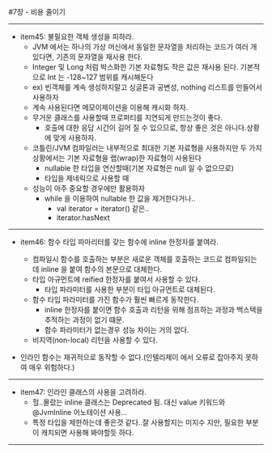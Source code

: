 #7장 - 비용 줄이기

---
- item45: 불필요한 객체 생성을 피하라.
  - JVM 에서는 하나의 가상 머신에서 동일한 문자열을 처리하는 코드가 여러 개 있다면, 기존의 문자열을 재사용 한다. 
  - Integer 및 Long 처럼 박스화한 기본 자료형도 작은 값은 재사용 된다. 기본적으로 Int 는 -128~127 범위를 캐시해둔다
  - ex) 빈객체를 계속 생성하지말고 싱글톤과 공변성, nothing 리스트를 만들어서 사용하자
  - 계속 사용된다면 메모이제이션을 이용해 캐시화 하자.
  - 무거운 클래스를 사용할때 프로퍼티를 지연되게 만드는것이 좋다.
    - 호출에 대한 응답 시간이 길어 질 수 있으므로, 항상 좋은 것은 아니다.상황에 맞게 사용하자.
  - 코틀린/JVM 컴파일러는 내부적으로 최대한 기본 자료형을 사용하지만 두 가지 상황에서는 기본 자료형을 랩(wrap)한 자료형이 사용된다
    - nullable 한 타입을 연산할때(기본 자료형은 null 일 수 없으므로)
    - 타입을 제네릭으로 사용할 때
  - 성능이 아주 중요할 경우에만 활용하자
    - while 을 이용하여 nullable 한 값을 제거한다거나..
      - val iterator = iterator() 같은..
      - iterator.hasNext


---

- item46: 함수 타입 파마리터를 갖는 함수에 inline 한정자를 붙여라.
  - 컴파일시 함수를 호출하는 부분은 새로운 객체를 호출하는 코드로 컴파일되는데 inline 을 붙여 함수의 본문으로 대체한다.
  - 타입 아규먼트에 reified 한정자를 붙여서 사용할 수 있다.
    - 타입 파라미터를 사용한 부분이 타입 아규먼트로 대체된다.
  - 함수 타입 파라미터를 가진 함수가 훨씬 빠르게 동작한다.
    - inline 한정자를 붙이면 함수 호출과 리턴을 위해 점프하는 과정과 백스택을 추적하는 과정이 없기 떄문.
    - 함수 파라미터가 없는경우 성능 차이는 거의 없다.
  - 비지역(non-local) 리턴을 사용할 수 있다.

- 인라인 함수는 재귀적으로 동작할 수 없다.(인텔리제이 에서 오류로 잡아주지 못하여 매우 위험하다.)

---

- item47: 인라인 클래스의 사용을 고려하라.
  - 헐..몰랐는 inline 클래스는 Deprecated 됨. 대신 value 키워드와 @JvmInline 어노테이션 사용...
  - 특정 타입을 제한하는데 좋은것 같다..잘 사용할지는 미지수 지만, 필요한 부분이 캐치되면 사용해 봐야할듯 하다.
  

---

